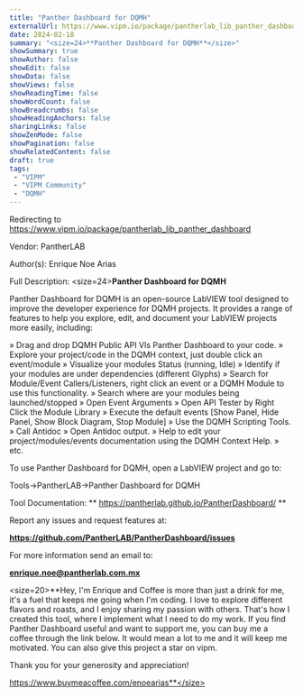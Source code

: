 ```yaml
---
title: "Panther Dashboard for DQMH"
externalUrl: https://www.vipm.io/package/pantherlab_lib_panther_dashboard
date: 2024-02-18
summary: "<size=24>**Panther Dashboard for DQMH**</size>"
showSummary: true
showAuthor: false
showEdit: false
showData: false
showViews: false
showReadingTime: false
showWordCount: false
showBreadcrumbs: false
showHeadingAnchors: false
sharingLinks: false
showZenMode: false
showPagination: false
showRelatedContent: false
draft: true
tags:
 - "VIPM"
 - "VIPM Community"
 - "DQMH"
---
```


Redirecting to https://www.vipm.io/package/pantherlab_lib_panther_dashboard

Vendor: PantherLAB

Author(s): Enrique Noe Arias
 
Full Description:
<size=24>**Panther Dashboard for DQMH**</size>

Panther Dashboard for DQMH is an open-source LabVIEW tool designed to improve the developer experience for DQMH projects. It provides a range of features to help you explore, edit, and document your LabVIEW projects more easily, including:

» Drag and drop DQMH Public API VIs Panther Dashboard to your code.
» Explore your project/code in the DQMH context, just double click an event/module
» Visualize your modules Status (running, Idle)
» Identify if your modules are under dependencies (different Glyphs)
» Search for Module/Event Callers/Listeners, right click an event or a DQMH Module to use this functionality.
» Search where are your modules being launched/stopped
» Open Event Arguments
» Open API Tester by Right Click the Module Library
» Execute the default events [Show Panel, Hide Panel, Show Block Diagram, Stop Module]
» Use the DQMH Scripting Tools.
» Call Antidoc
» Open Antidoc output.
» Help to edit your project/modules/events documentation using the DQMH Context Help.
» etc.


To use Panther Dashboard for DQMH, open a LabVIEW project and go to:

Tools->PantherLAB->Panther Dashboard for DQMH

Tool Documentation:
** https://pantherlab.github.io/PantherDashboard/ **

Report any issues and request features at:

**https://github.com/PantherLAB/PantherDashboard/issues**

For more information send an email to:

**enrique.noe@pantherlab.com.mx**

<size=20>**Hey, I'm Enrique and Coffee is more than just a drink for me, it's a fuel that keeps me going when I'm coding. I love to explore different flavors and roasts, and I enjoy sharing my passion with others. That's how I created this tool, where I implement what I need to do my work. If you find Panther Dashboard useful and want to support me, you can buy me a coffee through the link below. It would mean a lot to me and it will keep me motivated.  You can also give this project a star on vipm.

Thank you for your generosity and appreciation!

https://www.buymeacoffee.com/enoearias**</size>